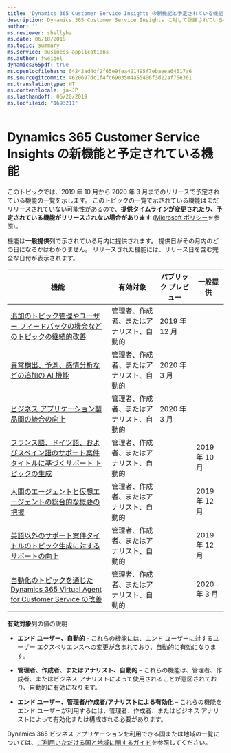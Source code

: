 ```yaml
---
title: 'Dynamics 365 Customer Service Insights の新機能と予定されている機能 (2019 年リリース ウェーブ 2) '
description: Dynamics 365 Customer Service Insights に対して計画されている機能の概要。
author: ''
ms.reviewer: shellyha
ms.date: 06/18/2019
ms.topic: summary
ms.service: business-applications
ms.author: fweigel
dynamics365pdf: true
ms.openlocfilehash: 64242ad4df2f65e9fea421495f7ebaeea64517a6
ms.sourcegitcommit: 4620697dc1f4fc6903504a55406f3d22af75e361
ms.translationtype: HT
ms.contentlocale: ja-JP
ms.lasthandoff: 06/20/2019
ms.locfileid: "1693211"
---
```

# <a name="whats-new-and-planned-for-dynamics-365-customer-service-insights"></a>Dynamics 365 Customer Service Insights の新機能と予定されている機能

このトピックでは、2019 年 10 月から 2020 年 3 月までのリリースで予定されている機能の一覧を示します。 このトピックの一覧で示されている機能はまだリリースされていない可能性があるので、**提供タイムラインが変更されたり、予定されている機能がリリースされない場合があります** ([Microsoft ポリシー](https://go.microsoft.com/fwlink/p/?linkid=2007332)を参照)。

機能は**一般提供**列で示されている月内に提供されます。 提供日がその月内のどの日になるかはわかりません。 リリースされた機能には、リリース日を含む完全な日付が表示されます。 

| 機能    | 有効対象    |  パブリック プレビュー | 一般提供 | 
| ---------- |---------------- | --------------- |-------------- |
| [追加のトピック管理やユーザー フィードバックの機会などのトピックの継続的改善](continuous-topic-improvement-such-as-additional-topic-controls-opportunities-user-feedback.md) | 管理者、作成者、またはアナリスト、自動的|2019 年 12 月| |  
| [異常検出、予測、感情分析などの追加の AI 機能](additional-ai-capabilities-such-as-anomaly-detection-prediction-sentiment-analysis.md) | 管理者、作成者、またはアナリスト、自動的|2020 年 3 月| |  
| [ビジネス アプリケーション製品間の統合の向上](improved-integrations-across-business-application-products.md) | 管理者、作成者、またはアナリスト、自動的|2020 年 3 月| |  
| [フランス語、ドイツ語、およびスペイン語のサポート案件タイトルに基づくサポート トピックの生成](support-topic-generation-based-case-titles-french-german-spanish.md) | 管理者、作成者、またはアナリスト、自動的|| 2019 年 10 月|  
| [人間のエージェントと仮想エージェントの総合的な概要の把握](get-combined-overview-human-virtual-agents.md) | 管理者、作成者、またはアナリスト、自動的|| 2019 年 12 月|  
| [英語以外のサポート案件タイトルのトピック生成に対するサポートの向上](improved-support-topic-generation-non-english-case-titles.md) | 管理者、作成者、またはアナリスト、自動的|| 2019 年 12 月|  
| [自動化のトピックを通じた Dynamics 365 Virtual Agent for Customer Service の改善](improve-dynamics-365-virtual-agent-customer-service-through-topics-automation.md) | 管理者、作成者、またはアナリスト、自動的|| 2020 年 3 月|  

**有効対象**列の値の説明

- **エンド ユーザー、自動的** - これらの機能には、エンド ユーザーに対するユーザー エクスペリエンスへの変更が含まれており、自動的に有効になります。

- **管理者、作成者、またはアナリスト、自動的** – これらの機能は、管理者、作成者、またはビジネス アナリストによって使用されることが意図されており、自動的に有効になります。

- **エンド ユーザー、管理者/作成者/アナリストによる有効化** – これらの機能をエンド ユーザーが利用するには、管理者、作成者、またはビジネス アナリストによって有効化または構成される必要があります。

Dynamics 365 ビジネス アプリケーションを利用できる国または地域の一覧については、[ご利用いただける国と地域に関するガイド](https://aka.ms/dynamics_365_international_availability_deck)を参照してください。
